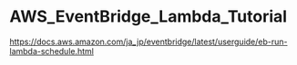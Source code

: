 # AWS_EventBridge_Lambda_Tutorial
https://docs.aws.amazon.com/ja_jp/eventbridge/latest/userguide/eb-run-lambda-schedule.html
